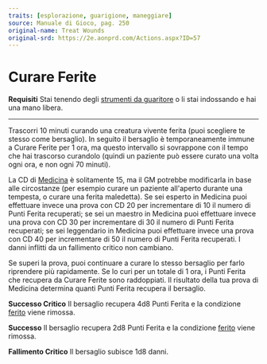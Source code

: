 ```yaml
---
traits: [esplorazione, guarigione, maneggiare]
source: Manuale di Gioco, pag. 250
original-name: Treat Wounds
original-srd: https://2e.aonprd.com/Actions.aspx?ID=57
---
```


# Curare Ferite

**Requisiti** Stai tenendo degli
[strumenti da guaritore](/equipaggiamento/equipaggiamenti-da-avventura/strumenti-da-guaritore)
o li stai indossando e hai una mano libera.

---

Trascorri 10 minuti curando una creatura vivente ferita (puoi scegliere te
stesso come bersaglio). In seguito il bersaglio è temporaneamente immune a
Curare Ferite per 1 ora, ma questo intervallo si sovrappone con il tempo che hai
trascorso curandolo (quindi un paziente può essere curato una volta ogni ora, e
non ogni 70 minuti).

La CD di [Medicina](/abilita/medicina) è solitamente 15, ma il GM potrebbe
modificarla in base alle circostanze (per esempio curare un paziente all'aperto
durante una tempesta, o curare una ferita maledetta). Se sei esperto in Medicina
puoi effettuare invece una prova con CD 20 per incrementare di 10 il numero di
Punti Ferita recuperati; se sei un maestro in Medicina puoi effettuare invece
una prova con CD 30 per incrementare di 30 il numero di Punti Ferita recuperati;
se sei leggendario in Medicina puoi effettuare invece una prova con CD 40 per
incrementare di 50 il numero di Punti Ferita recuperati. I danni inflitti da un
fallimento critico non cambiano.

Se superi la prova, puoi continuare a curare lo stesso bersaglio per farlo
riprendere più rapidamente. Se lo curi per un totale di 1 ora, i Punti Ferita
che recupera da Curare Ferite sono raddoppiati. Il risultato della tua prova di
Medicina determina quanti Punti Ferita recupera il bersaglio.

**Successo Critico** Il bersaglio recupera 4d8 Punti Ferita e la condizione
[ferito](/condizioni/ferito) viene rimossa.

**Successo** Il bersaglio recupera 2d8 Punti Ferita e la condizione
[ferito](/condizioni/ferito) viene rimossa.

**Fallimento Critico** Il bersaglio subisce 1d8 danni.

